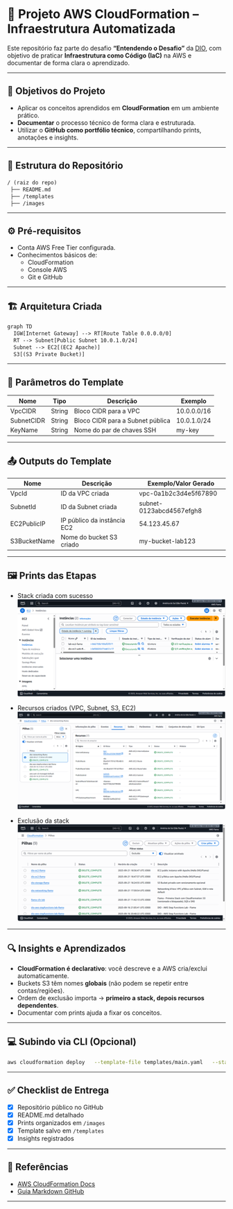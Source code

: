 # 🚀 Projeto AWS CloudFormation – Infraestrutura Automatizada

Este repositório faz parte do desafio **“Entendendo o Desafio”** da [DIO](https://www.dio.me/), com objetivo de praticar **Infraestrutura como Código (IaC)** na AWS e documentar de forma clara o aprendizado.

---

## 📌 Objetivos do Projeto

- Aplicar os conceitos aprendidos em **CloudFormation** em um ambiente prático.  
- **Documentar** o processo técnico de forma clara e estruturada.  
- Utilizar o **GitHub como portfólio técnico**, compartilhando prints, anotações e insights.  

---

## 📂 Estrutura do Repositório

```
/ (raiz do repo)
 ├── README.md
 ├── /templates      
 ├── /images       
```

---

## ⚙️ Pré-requisitos

- Conta AWS Free Tier configurada.  
- Conhecimentos básicos de:
  - CloudFormation
  - Console AWS
  - Git e GitHub  

---

## 🏗️ Arquitetura Criada

```mermaid
graph TD
  IGW[Internet Gateway] --> RT[Route Table 0.0.0.0/0]
  RT --> Subnet[Public Subnet 10.0.1.0/24]
  Subnet --> EC2[(EC2 Apache)]
  S3[(S3 Private Bucket)]

```

---

## 📜 Parâmetros do Template

| Nome       | Tipo      | Descrição                                   | Exemplo           |
|------------|----------|-----------------------------------------------|-------------------|
| VpcCIDR    | String   | Bloco CIDR para a VPC                        | 10.0.0.0/16       |
| SubnetCIDR | String   | Bloco CIDR para a Subnet pública             | 10.0.1.0/24       |
| KeyName    | String   | Nome do par de chaves SSH                    | my-key            |

---

## 📤 Outputs do Template

| Nome           | Descrição                               | Exemplo/Valor Gerado         |
|----------------|-----------------------------------------|-------------------------------|
| VpcId          | ID da VPC criada                        | vpc-0a1b2c3d4e5f67890        |
| SubnetId       | ID da Subnet criada                     | subnet-0123abcd4567efgh8     |
| EC2PublicIP    | IP público da instância EC2             | 54.123.45.67                 |
| S3BucketName   | Nome do bucket S3 criado                | my-bucket-lab123             |

---

## 🖼️ Prints das Etapas

- Stack criada com sucesso  
  ![Stack criada](/images/stack_created_v2.png)

- Recursos criados (VPC, Subnet, S3, EC2)  
  ![Recursos](/images/resources_v2.png)

- Exclusão da stack  
  ![Delete Complete](/images/delete_complete_v2.png)

---

## 🔍 Insights e Aprendizados

- **CloudFormation é declarativo**: você descreve e a AWS cria/exclui automaticamente.  
- Buckets S3 têm nomes **globais** (não podem se repetir entre contas/regiões).  
- Ordem de exclusão importa → **primeiro a stack, depois recursos dependentes**.  
- Documentar com prints ajuda a fixar os conceitos.  

---

## 💻 Subindo via CLI (Opcional)

```bash
aws cloudformation deploy   --template-file templates/main.yaml   --stack-name cloudformation-lab   --capabilities CAPABILITY_IAM
```

---

## ✅ Checklist de Entrega

- [x] Repositório público no GitHub  
- [x] README.md detalhado  
- [x] Prints organizados em `/images`  
- [x] Template salvo em `/templates`  
- [x] Insights registrados  

---

## 📎 Referências

- [AWS CloudFormation Docs](https://docs.aws.amazon.com/cloudformation/)  
- [Guia Markdown GitHub](https://docs.github.com/pt/get-started/writing-on-github)  

---
